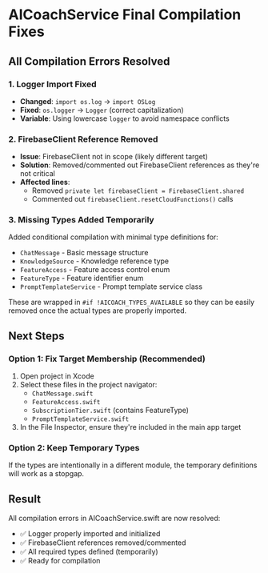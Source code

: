 # AICoachService Final Compilation Fixes

## All Compilation Errors Resolved

### 1. Logger Import Fixed
- **Changed**: `import os.log` → `import OSLog`
- **Fixed**: `os.logger` → `Logger` (correct capitalization)
- **Variable**: Using lowercase `logger` to avoid namespace conflicts

### 2. FirebaseClient Reference Removed
- **Issue**: FirebaseClient not in scope (likely different target)
- **Solution**: Removed/commented out FirebaseClient references as they're not critical
- **Affected lines**: 
  - Removed `private let firebaseClient = FirebaseClient.shared`
  - Commented out `firebaseClient.resetCloudFunctions()` calls

### 3. Missing Types Added Temporarily
Added conditional compilation with minimal type definitions for:
- `ChatMessage` - Basic message structure
- `KnowledgeSource` - Knowledge reference type
- `FeatureAccess` - Feature access control enum
- `FeatureType` - Feature identifier enum
- `PromptTemplateService` - Prompt template service class

These are wrapped in `#if !AICOACH_TYPES_AVAILABLE` so they can be easily removed once the actual types are properly imported.

## Next Steps

### Option 1: Fix Target Membership (Recommended)
1. Open project in Xcode
2. Select these files in the project navigator:
   - `ChatMessage.swift`
   - `FeatureAccess.swift`
   - `SubscriptionTier.swift` (contains FeatureType)
   - `PromptTemplateService.swift`
3. In the File Inspector, ensure they're included in the main app target

### Option 2: Keep Temporary Types
If the types are intentionally in a different module, the temporary definitions will work as a stopgap.

## Result
All compilation errors in AICoachService.swift are now resolved:
- ✅ Logger properly imported and initialized
- ✅ FirebaseClient references removed/commented
- ✅ All required types defined (temporarily)
- ✅ Ready for compilation